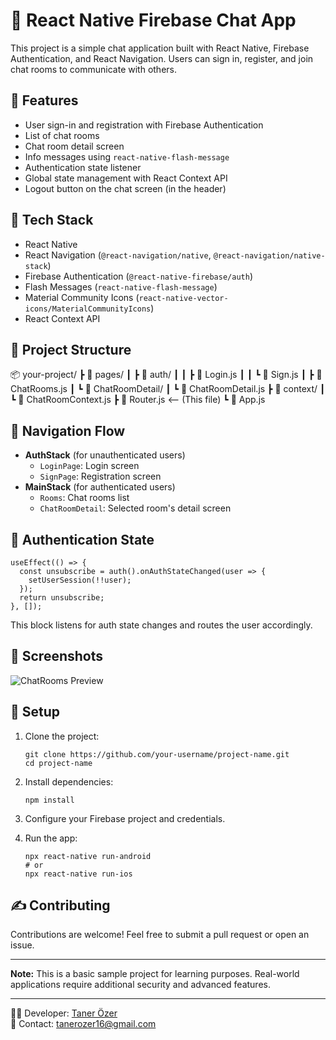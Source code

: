 🔐 React Native Firebase Chat App
=================================

This project is a simple chat application built with React Native, Firebase Authentication, and React Navigation. Users can sign in, register, and join chat rooms to communicate with others.

🚀 Features
-----------

*   User sign-in and registration with Firebase Authentication
*   List of chat rooms
*   Chat room detail screen
*   Info messages using `react-native-flash-message`
*   Authentication state listener
*   Global state management with React Context API
*   Logout button on the chat screen (in the header)

🧩 Tech Stack
-------------

*   React Native
*   React Navigation (`@react-navigation/native`, `@react-navigation/native-stack`)
*   Firebase Authentication (`@react-native-firebase/auth`)
*   Flash Messages (`react-native-flash-message`)
*   Material Community Icons (`react-native-vector-icons/MaterialCommunityIcons`)
*   React Context API

📁 Project Structure
--------------------

📦 your-project/
 ┣ 📂 pages/
 ┃ ┣ 📂 auth/
 ┃ ┃ ┣ 📜 Login.js
 ┃ ┃ ┗ 📜 Sign.js
 ┃ ┣ 📜 ChatRooms.js
 ┃ ┗ 📂 ChatRoomDetail/
 ┃   ┗ 📜 ChatRoomDetail.js
 ┣ 📂 context/
 ┃ ┗ 📜 ChatRoomContext.js
 ┣ 📜 Router.js <-- (This file)
 ┗ 📜 App.js
  

📱 Navigation Flow
------------------

*   **AuthStack** (for unauthenticated users)
    *   `LoginPage`: Login screen
    *   `SignPage`: Registration screen
*   **MainStack** (for authenticated users)
    *   `Rooms`: Chat rooms list
    *   `ChatRoomDetail`: Selected room's detail screen

🔑 Authentication State
-----------------------

    
    useEffect(() => {
      const unsubscribe = auth().onAuthStateChanged(user => {
        setUserSession(!!user);
      });
      return unsubscribe;
    }, []);
      

This block listens for auth state changes and routes the user accordingly.

📸 Screenshots 
--------------------------
![ChatRooms Preview](Mobile-/ReactNative/ChattingApp/ChatRooms.gif)


🧪 Setup
--------

1.  Clone the project:
    
        git clone https://github.com/your-username/project-name.git
        cd project-name
    
2.  Install dependencies:
    
        npm install
    
3.  Configure your Firebase project and credentials.
4.  Run the app:
    
        
        npx react-native run-android
        # or
        npx react-native run-ios
              
    

✍ Contributing
--------------

Contributions are welcome! Feel free to submit a pull request or open an issue.

* * *

**Note:** This is a basic sample project for learning purposes. Real-world applications require additional security and advanced features.

* * *

🧑‍💻 Developer: [Taner Özer](https://github.com/dxtaner)  
📧 Contact: [tanerozer16@gmail.com](mailto:tanerozer16@gmail.com)
